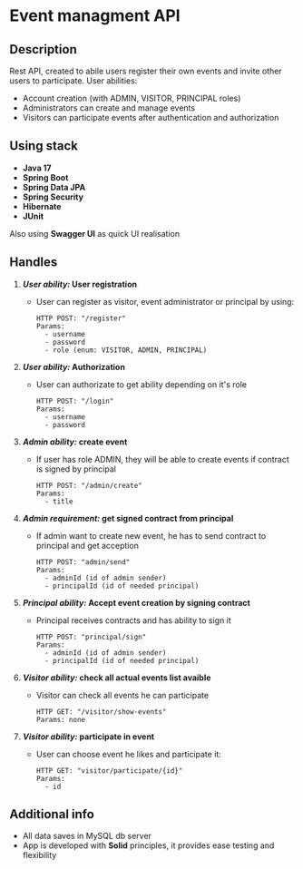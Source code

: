 # Event managment API
## Description
Rest API, created to abile users register their own events and invite other users to participate.
User abilities:
- Account creation (with ADMIN, VISITOR, PRINCIPAL roles)
- Administrators can create and manage events
- Visitors can participate events after authentication and authorization

## Using stack 
- **Java 17**
- **Spring Boot**
- **Spring Data JPA**
- **Spring Security**
- **Hibernate**
- **JUnit**

Also using **Swagger UI** as quick UI realisation

## Handles
1. ***User ability:* User registration**
   - User can register as visitor, event administrator or principal by using:
     ```
     HTTP POST: "/register"
     Params:
       - username
       - password
       - role (enum: VISITOR, ADMIN, PRINCIPAL)
     ```
     
2. ***User ability:* Authorization**
   - User can authorizate to get ability depending on it's role
     ```
     HTTP POST: "/login"
     Params:
       - username
       - password
     ```
     
3. ***Admin ability:* create event**
   - If user has role ADMIN, they will be able to create events if contract is signed by principal
     ```
     HTTP POST: "/admin/create"
     Params:
       - title
     ```
     
4. ***Admin requirement:* get signed contract from principal**
   - If admin want to create new event, he has to send contract to principal and get acception
     ```
     HTTP POST: "admin/send"
     Params:
       - adminId (id of admin sender)
       - principalId (id of needed principal)
     ```
     
5. ***Principal ability:* Accept event creation by signing contract**
   - Principal receives contracts and has ability to sign it
     ```
     HTTP POST: "principal/sign"
     Params:
       - adminId (id of admin sender)
       - principalId (id of needed principal)
     ```
     
6. ***Visitor ability:* check all actual events list avaible**
   - Visitor can check all events he can participate
     ```
     HTTP GET: "/visitor/show-events"
     Params: none
     ```
     
7. ***Visitor ability:* participate in event**
   - User can choose event he likes and participate it:
     ```
     HTTP GET: "visitor/participate/{id}"
     Params:
       - id
     ```

## Additional info
- All data saves in MySQL db server
- App is developed with **Solid** principles, it provides ease testing and flexibility
